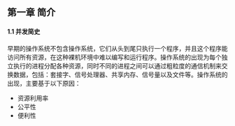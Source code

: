 ## 第一章 简介
#### 1.1 并发简史
早期的操作系统不包含操作系统，它们从头到尾只执行一个程序，并且这个程序能访问所有资源，在这种裸机环境中难以编写和运行程序。操作系统的出现为每个独立执行的进程分配各种资源，同时不同的进程之间可以通过粗粒度的通信机制来交换数据，包括：套接字、信号处理器、共享内存、信号量以及文件等。操作系统的出现，主要基于以下原因：
- 资源利用率
- 公平性
- 便利性

